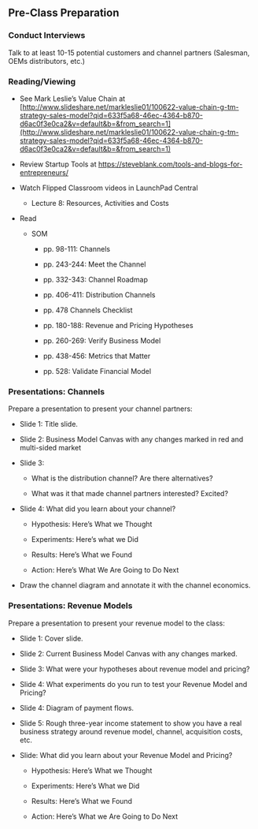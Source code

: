 ## Pre-Class Preparation

### Conduct Interviews

Talk to at least 10-15 potential customers and channel partners (Salesman, OEMs distributors, etc.)

### Reading/Viewing

* See Mark Leslie’s Value Chain at [http://www.slideshare.net/markleslie01/100622-value-chain-g-tm-strategy-sales-model?qid=633f5a68-46ec-4364-b870-d6ac0f3e0ca2&v=default&b=&from_search=1](http://www.slideshare.net/markleslie01/100622-value-chain-g-tm-strategy-sales-model?qid=633f5a68-46ec-4364-b870-d6ac0f3e0ca2&v=default&b=&from_search=1)

* Review Startup Tools at https://steveblank.com/tools-and-blogs-for-entrepreneurs/ 

* Watch Flipped Classroom videos in LaunchPad Central

    * Lecture 8: Resources, Activities and Costs

* Read

    * SOM 

        * pp. 98-111: Channels 

        * pp. 243-244: Meet the Channel

        * pp. 332-343: Channel Roadmap 

        * pp. 406-411: Distribution Channels

        * pp. 478 Channels Checklist

        * pp. 180-188: Revenue and Pricing Hypotheses

        * pp. 260-269: Verify Business Model

        * pp. 438-456: Metrics that Matter

        * pp. 528: Validate Financial Model
 
### Presentations: Channels

Prepare a presentation to present your channel partners:

* Slide 1: Title slide.

* Slide 2: Business Model Canvas with any changes marked in red and multi-sided market

* Slide 3: 

    * What is the distribution channel? Are there alternatives?

    * What was it that made channel partners interested? Excited?

* Slide 4: What did you learn about your channel?

    * Hypothesis: Here’s What we Thought

    * Experiments: Here’s what we Did

    * Results: Here’s What we Found

    * Action: Here’s What We Are Going to Do Next

* Draw the channel diagram and annotate it with the channel economics.

### Presentations: Revenue Models

Prepare a presentation to present your revenue model to the class:

* Slide 1: Cover slide.

* Slide 2: Current Business Model Canvas with any changes marked.

* Slide 3: What were your hypotheses about revenue model and pricing?

* Slide 4: What experiments do you run to test your Revenue Model and Pricing?

* Slide 4: Diagram of payment flows.

* Slide 5: Rough three-year income statement to show you have a real business strategy around revenue model, channel, acquisition costs, etc. 

* Slide: What did you learn about your Revenue Model and Pricing?

    *  Hypothesis:  Here’s What we Thought

    *  Experiments:  Here’s What we Did

    *  Results:  Here’s What we Found

    * Action:  Here’s What we Are Going to Do Next

